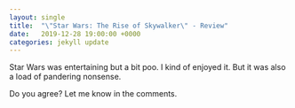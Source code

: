```yaml
---
layout: single
title:  "\"Star Wars: The Rise of Skywalker\" - Review"
date:   2019-12-28 19:00:00 +0000
categories: jekyll update
---
```


Star Wars was entertaining but a bit poo.
I kind of enjoyed it.
But it was also a load of pandering nonsense.

Do you agree? Let me know in the comments.
